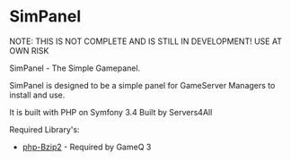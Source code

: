 SimPanel
=====

NOTE: THIS IS NOT COMPLETE AND IS STILL IN DEVELOPMENT! USE AT OWN RISK

SimPanel - The Simple Gamepanel.

SimPanel is designed to be a simple panel for GameServer Managers to install and use.

It is built with PHP on Symfony 3.4
Built by Servers4All

Required Library's:
* [php-Bzip2](http://www.php.net/manual/en/book.bzip2.php) - Required by GameQ 3

